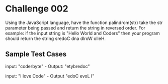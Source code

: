 # Challenge 002

Using the JavaScript language, have the function palindrom(str) take the str parameter being passed and return the string in reversed order. For example: if the input string is "Hello World and Coders" then your program should return the string sredoC dna dlroW olleH. 

## Sample Test Cases

input: "coderbyte" - Output: "etybredoc"

input: "I love Code" - Output "edoC evoL I"
